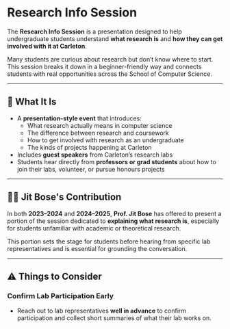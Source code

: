 # Research Info Session

The **Research Info Session** is a presentation designed to help undergraduate students understand **what research is** and **how they can get involved with it at Carleton**.

Many students are curious about research but don’t know where to start. This session breaks it down in a beginner-friendly way and connects students with real opportunities across the School of Computer Science.

---

## 🧩 What It Is

- A **presentation-style event** that introduces:
  - What research actually means in computer science
  - The difference between research and coursework
  - How to get involved with research as an undergraduate
  - The kinds of projects happening at Carleton
- Includes **guest speakers** from Carleton’s research labs
- Students hear directly from **professors or grad students** about how to join their labs, volunteer, or pursue honours projects

---

## 🧑‍🏫 Jit Bose's Contribution

In both **2023–2024** and **2024–2025**, **Prof. Jit Bose** has offered to present a portion of the session dedicated to **explaining what research is**, especially for students unfamiliar with academic or theoretical research.

This portion sets the stage for students before hearing from specific lab representatives and is essential for grounding the conversation.

---

## ⚠️ Things to Consider

### Confirm Lab Participation Early

- Reach out to lab representatives **well in advance** to confirm participation and collect short summaries of what their lab works on.
